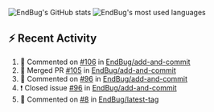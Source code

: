 ![EndBug's GitHub stats](https://github-readme-stats.vercel.app/api?username=endbug&show_icons=true)
![EndBug's most used languages](https://github-readme-stats.vercel.app/api/top-langs/?username=endbug&layout=compact)

## ⚡ Recent Activity

<!--START_SECTION:activity-->
1. 💬 Commented on [#106](https://github.com//EndBug/add-and-commit/issues/106) in [EndBug/add-and-commit](https://github.com//EndBug/add-and-commit)
2. 🎉 Merged PR [#105](https://github.com//EndBug/add-and-commit/pull/105) in [EndBug/add-and-commit](https://github.com//EndBug/add-and-commit)
3. 💬 Commented on [#96](https://github.com//EndBug/add-and-commit/issues/96) in [EndBug/add-and-commit](https://github.com//EndBug/add-and-commit)
4. ❗️ Closed issue [#96](https://github.com//EndBug/add-and-commit/issues/96) in [EndBug/add-and-commit](https://github.com//EndBug/add-and-commit)
5. 💬 Commented on [#8](https://github.com//EndBug/latest-tag/issues/8) in [EndBug/latest-tag](https://github.com//EndBug/latest-tag)
<!--END_SECTION:activity-->
